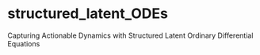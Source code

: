 # structured_latent_ODEs
Capturing Actionable Dynamics with Structured Latent Ordinary Differential Equations
